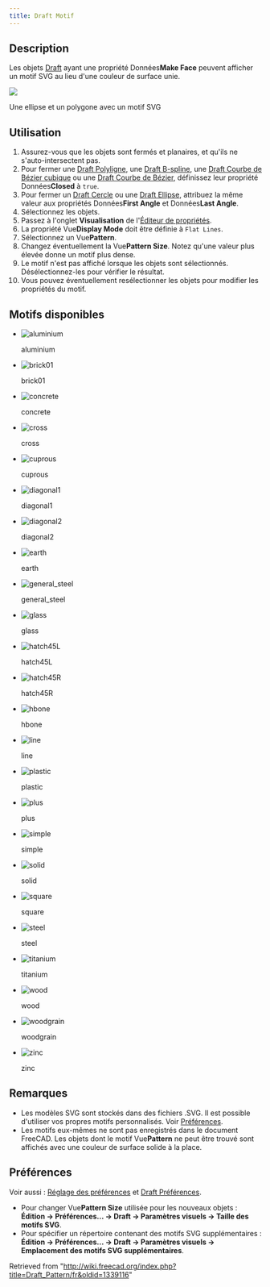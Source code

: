 ```yaml
---
title: Draft Motif
---
```

## Description

Les objets [Draft](/Draft_Workbench/fr "Draft Workbench/fr") ayant une propriété Données**Make Face** peuvent afficher un motif SVG au lieu d'une couleur de surface unie.

![](/images/DraftPatternSample.png)

Une ellipse et un polygone avec un motif SVG

## Utilisation

1. Assurez-vous que les objets sont fermés et planaires, et qu'ils ne s'auto-intersectent pas.
2. Pour fermer une [Draft Polyligne](/Draft_Wire/fr "Draft Wire/fr"), une [Draft B-spline](/Draft_BSpline/fr "Draft BSpline/fr"), une [Draft Courbe de Bézier cubique](/Draft_CubicBezCurve/fr "Draft CubicBezCurve/fr") ou une [Draft Courbe de Bézier](/Draft_BezCurve/fr "Draft BezCurve/fr"), définissez leur propriété Données**Closed** à `true`.
3. Pour fermer un [Draft Cercle](/Draft_Circle/fr "Draft Circle/fr") ou une [Draft Ellipse](/Draft_Ellipse/fr "Draft Ellipse/fr"), attribuez la même valeur aux propriétés Données**First Angle** et Données**Last Angle**.
4. Sélectionnez les objets.
5. Passez à l'onglet **Visualisation** de l'[Éditeur de propriétés](/Property_editor/fr "Property editor/fr").
6. La propriété Vue**Display Mode** doit être définie à `Flat Lines`.
7. Sélectionnez un Vue**Pattern**.
8. Changez éventuellement la Vue**Pattern Size**. Notez qu'une valeur plus élevée donne un motif plus dense.
9. Le motif n'est pas affiché lorsque les objets sont sélectionnés. Désélectionnez-les pour vérifier le résultat.
10. Vous pouvez éventuellement resélectionner les objets pour modifier les propriétés du motif.

## Motifs disponibles

* ![aluminium](/images/Aluminium.svg)

  aluminium
* ![brick01](/images/Brick01.svg)

  brick01
* ![concrete](/images/Concrete.svg)

  concrete
* ![cross](/images/Cross.svg)

  cross
* ![cuprous](/images/Cuprous.svg)

  cuprous
* ![diagonal1](/images/Diagonal1.svg)

  diagonal1
* ![diagonal2](/images/Diagonal2.svg)

  diagonal2
* ![earth](/images/Earth.svg)

  earth
* ![general_steel](/images/General_steel.svg)

  general\_steel
* ![glass](/images/Glass.svg)

  glass
* ![hatch45L](/images/Hatch45L.svg)

  hatch45L
* ![hatch45R](/images/Hatch45R.svg)

  hatch45R
* ![hbone](/images/Hbone.svg)

  hbone
* ![line](/images/Line.svg)

  line
* ![plastic](/images/Plastic.svg)

  plastic
* ![plus](/images/Plus.svg)

  plus
* ![simple](/images/Simple.svg)

  simple
* ![solid](/images/Solid.svg)

  solid
* ![square](/images/Square.svg)

  square
* ![steel](/images/Steel.svg)

  steel
* ![titanium](/images/Titanium.svg)

  titanium
* ![wood](/images/Wood.svg)

  wood
* ![woodgrain](/images/Woodgrain.svg)

  woodgrain
* ![zinc](/images/Zinc.svg)

  zinc

## Remarques

* Les modèles SVG sont stockés dans des fichiers .SVG. Il est possible d'utiliser vos propres motifs personnalisés. Voir [Préférences](#Pr.C3.A9f.C3.A9rences).
* Les motifs eux-mêmes ne sont pas enregistrés dans le document FreeCAD. Les objets dont le motif Vue**Pattern** ne peut être trouvé sont affichés avec une couleur de surface solide à la place.

## Préférences

Voir aussi : [Réglage des préférences](/Preferences_Editor/fr "Preferences Editor/fr") et [Draft Préférences](/Draft_Preferences/fr "Draft Preferences/fr").

* Pour changer Vue**Pattern Size** utilisée pour les nouveaux objets : **Édition → Préférences... → Draft → Paramètres visuels → Taille des motifs SVG**.
* Pour spécifier un répertoire contenant des motifs SVG supplémentaires : **Édition → Préférences... → Draft → Paramètres visuels → Emplacement des motifs SVG supplémentaires**.

Retrieved from "<http://wiki.freecad.org/index.php?title=Draft_Pattern/fr&oldid=1339116>"